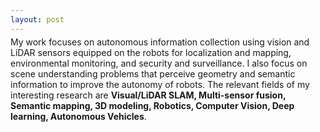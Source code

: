 ```yaml
---
layout: post
---
```

<div style="margin-top:-10px; margin-left:0px; margin-right:0px; text-align:left;">
    My work focuses on autonomous information collection using vision and LiDAR sensors equipped on the robots 
    for localization and mapping, environmental monitoring, and security and surveillance. 
    I also focus on scene understanding problems that perceive geometry and semantic information to improve the autonomy of robots.
    The relevant fields of my interesting research are
    <b>Visual/LiDAR SLAM, Multi-sensor fusion, Semantic mapping, 3D modeling, Robotics, Computer Vision, Deep learning, Autonomous Vehicles</b>.
</div>